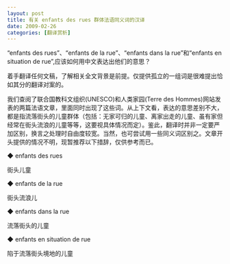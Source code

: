```yaml
---
layout: post
title: 有关 enfants des rues 群体法语同义词的汉译
date: 2009-02-26
categories: [翻译赏析]  
---
```


“enfants des rues”、“enfants de la rue”、“enfants dans la rue”和“enfants en situation de rue”,应该如何用中文表达出他们的意思？

着手翻译任何文稿，了解相关全文背景是前提。仅提供孤立的一组词是很难提出恰如其分的翻译对案的。

我们查阅了联合国教科文组织(UNESCO)和人类家园(Terre des Hommes)网站发表的两篇法语文章，里面同时出现了这些词。从上下文看，表达的意思差别不大，都是指流落街头的儿童群体（包括：无家可归的儿童、离家出走的儿童、虽有家但经常在街头流浪的儿童等等，这要视具体情况而定）。鉴此，翻译时并非一定要严加区别，换言之处理时自由度较宽。当然，也可尝试用一些同义词区别之。文章开头提供的情况不明，现暂推荐以下措辞，仅供参考而已。

◆ enfants des rues

街头儿童

◆ enfants de la rue

街头流浪儿

◆ enfants dans la rue

流落街头的儿童

◆ enfants en situation de rue

陷于流落街头境地的儿童

